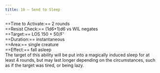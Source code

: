```yaml
---
title: 10 – Send to Sleep
---
```

==Time to Activate:== 2 rounds  
==Resist Check:== (1d6+1)d6 vs WIL negates  
==Target:== LOS 150 + 50/F’  
==Duration:== instantaneous  
==Area:== single creature  
==Effect:== fall asleep  
The target of this ability will be put into a magically induced sleep for at least 4 rounds, but may last longer depending on the circumstances, such as if the target was tired, or being lazy.  
